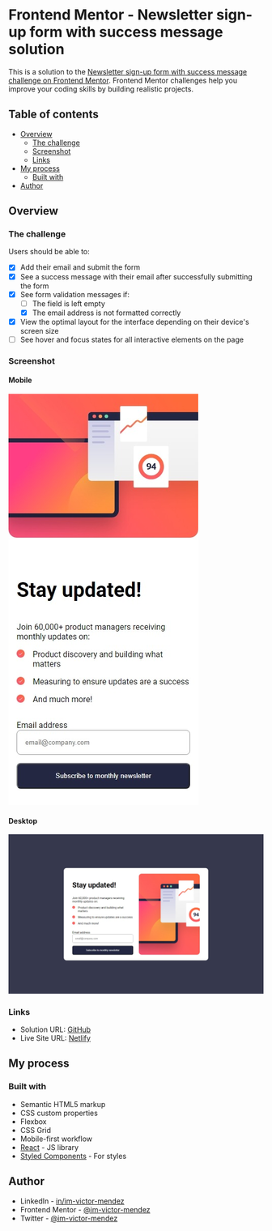 # Frontend Mentor - Newsletter sign-up form with success message solution

This is a solution to the [Newsletter sign-up form with success message challenge on Frontend Mentor](https://www.frontendmentor.io/challenges/newsletter-signup-form-with-success-message-3FC1AZbNrv). Frontend Mentor challenges help you improve your coding skills by building realistic projects.

## Table of contents

- [Overview](#overview)
  - [The challenge](#the-challenge)
  - [Screenshot](#screenshot)
  - [Links](#links)
- [My process](#my-process)
  - [Built with](#built-with)
- [Author](#author)

## Overview

### The challenge

Users should be able to:

- [x] Add their email and submit the form
- [x] See a success message with their email after successfully submitting the form
- [x] See form validation messages if:
  - [ ] The field is left empty
  - [x] The email address is not formatted correctly
- [x] View the optimal layout for the interface depending on their device's screen size
- [ ] See hover and focus states for all interactive elements on the page

### Screenshot

#### Mobile

![Mobile Overview](./overview/Mobile%20Overview.jpeg)

#### Desktop

![Desktop Overview](./overview/Desktop%20Overview.jpeg)

### Links

- Solution URL: [GitHub](https://github.com/im-victor-mendez/newsletter)
- Live Site URL: [Netlify](https://newsletter-im-victor-mendez.netlify.app/)

## My process

### Built with

- Semantic HTML5 markup
- CSS custom properties
- Flexbox
- CSS Grid
- Mobile-first workflow
- [React](https://reactjs.org/) - JS library
- [Styled Components](https://styled-components.com/) - For styles

## Author

- LinkedIn - [in/im-victor-mendez](https://www.linkedin.com/in/im-victor-mendez/)
- Frontend Mentor - [@im-victor-mendez](https://www.frontendmentor.io/profile/im-victor-mendez)
- Twitter - [@im-victor-mendez](https://github.com/im-victor-mendez)
